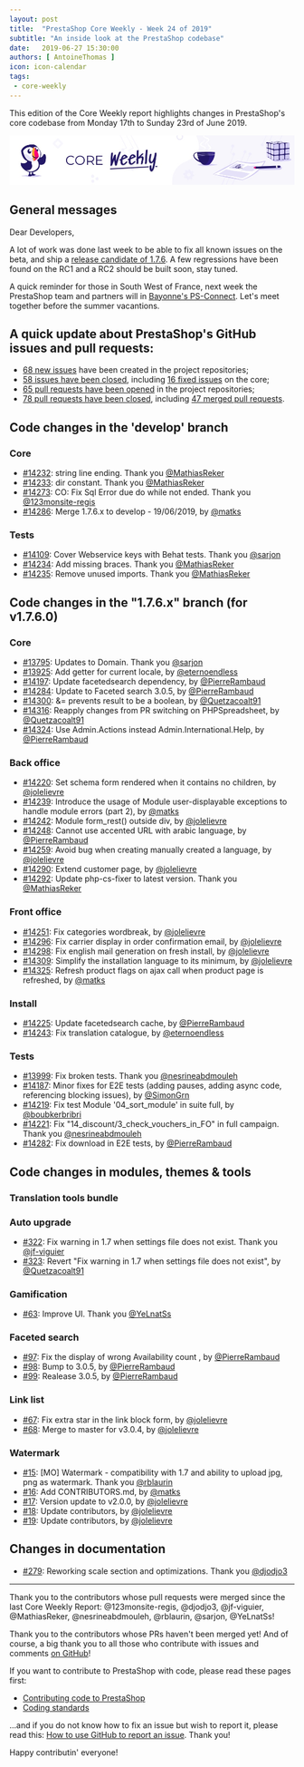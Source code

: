 ```yaml
---
layout: post
title:  "PrestaShop Core Weekly - Week 24 of 2019"
subtitle: "An inside look at the PrestaShop codebase"
date:   2019-06-27 15:30:00
authors: [ AntoineThomas ]
icon: icon-calendar
tags:
 - core-weekly
---
```


This edition of the Core Weekly report highlights changes in PrestaShop's core codebase from Monday 17th to Sunday 23rd of June 2019.

![Core Weekly banner](/assets/images/2018/12/banner-core-weekly.jpg)


## General messages

Dear Developers,

A lot of work was done last week to be able to fix all known issues on the beta, and ship a [release candidate of 1.7.6](http://build.prestashop.com/news/prestashop-1-7-6-0-rc-release/). A few regressions have been found on the RC1 and a RC2 should be built soon, stay tuned.

A quick reminder for those in South West of France, next week the PrestaShop team and partners will in [Bayonne's PS-Connect](https://www.prestashop.com/fr/evenements/prestashop-connect-bayonne?utm_source=build&utm_medium=banner&utm_campaign=PSConnectBayonne). Let's meet together before the summer vacantions.


## A quick update about PrestaShop's GitHub issues and pull requests:

- [68 new issues](https://github.com/search?q=org%3APrestaShop+is%3Apublic++-repo%3Aprestashop%2Fprestashop.github.io++is%3Aissue+created%3A2019-06-17..2019-06-23) have been created in the project repositories;
- [58 issues have been closed](https://github.com/search?q=org%3APrestaShop+is%3Apublic++-repo%3Aprestashop%2Fprestashop.github.io++is%3Aissue+closed%3A2019-06-17..2019-06-23), including [16 fixed issues](https://github.com/search?q=org%3APrestaShop+is%3Apublic++-repo%3Aprestashop%2Fprestashop.github.io++is%3Aissue+label%3Afixed+closed%3A2019-06-17..2019-06-23) on the core;
- [65 pull requests have been opened](https://github.com/search?q=org%3APrestaShop+is%3Apublic++-repo%3Aprestashop%2Fprestashop.github.io++is%3Apr+created%3A2019-06-17..2019-06-23) in the project repositories;
- [78 pull requests have been closed](https://github.com/search?q=org%3APrestaShop+is%3Apublic++-repo%3Aprestashop%2Fprestashop.github.io++is%3Apr+closed%3A2019-06-17..2019-06-23), including [47 merged pull requests](https://github.com/search?q=org%3APrestaShop+is%3Apublic++-repo%3Aprestashop%2Fprestashop.github.io++is%3Apr+merged%3A2019-06-17..2019-06-23).

## Code changes in the 'develop' branch

### Core

* [#14232](https://github.com/PrestaShop/PrestaShop/pull/14232): string line ending. Thank you [@MathiasReker](https://github.com/MathiasReker)
* [#14233](https://github.com/PrestaShop/PrestaShop/pull/14233): dir constant. Thank you [@MathiasReker](https://github.com/MathiasReker)
* [#14273](https://github.com/PrestaShop/PrestaShop/pull/14273): CO: Fix Sql Error due do while not ended. Thank you [@123monsite-regis](https://github.com/123monsite-regis)
* [#14286](https://github.com/PrestaShop/PrestaShop/pull/14286): Merge 1.7.6.x to develop - 19/06/2019, by [@matks](https://github.com/matks)


### Tests

* [#14109](https://github.com/PrestaShop/PrestaShop/pull/14109): Cover Webservice keys with Behat tests. Thank you [@sarjon](https://github.com/sarjon)
* [#14234](https://github.com/PrestaShop/PrestaShop/pull/14234): Add missing braces. Thank you [@MathiasReker](https://github.com/MathiasReker)
* [#14235](https://github.com/PrestaShop/PrestaShop/pull/14235): Remove unused imports. Thank you [@MathiasReker](https://github.com/MathiasReker)


## Code changes in the "1.7.6.x" branch (for v1.7.6.0)

### Core

* [#13795](https://github.com/PrestaShop/PrestaShop/pull/13795): Updates to Domain. Thank you [@sarjon](https://github.com/sarjon)
* [#13925](https://github.com/PrestaShop/PrestaShop/pull/13925): Add getter for current locale, by [@eternoendless](https://github.com/eternoendless)
* [#14197](https://github.com/PrestaShop/PrestaShop/pull/14197): Update facetedsearch dependency, by [@PierreRambaud](https://github.com/PierreRambaud)
* [#14284](https://github.com/PrestaShop/PrestaShop/pull/14284): Update to Faceted search 3.0.5, by [@PierreRambaud](https://github.com/PierreRambaud)
* [#14300](https://github.com/PrestaShop/PrestaShop/pull/14300): &= prevents result to be a boolean, by [@Quetzacoalt91](https://github.com/Quetzacoalt91)
* [#14316](https://github.com/PrestaShop/PrestaShop/pull/14316): Reapply changes from PR switching on PHPSpreadsheet, by [@Quetzacoalt91](https://github.com/Quetzacoalt91)
* [#14324](https://github.com/PrestaShop/PrestaShop/pull/14324): Use Admin.Actions instead Admin.International.Help, by [@PierreRambaud](https://github.com/PierreRambaud)


### Back office

* [#14220](https://github.com/PrestaShop/PrestaShop/pull/14220): Set schema form rendered when it contains no children, by [@jolelievre](https://github.com/jolelievre)
* [#14239](https://github.com/PrestaShop/PrestaShop/pull/14239): Introduce the usage of Module user-displayable exceptions to handle module errors (part 2), by [@matks](https://github.com/matks)
* [#14242](https://github.com/PrestaShop/PrestaShop/pull/14242): Module form_rest() outside div, by [@jolelievre](https://github.com/jolelievre)
* [#14248](https://github.com/PrestaShop/PrestaShop/pull/14248): Cannot use accented URL with arabic language, by [@PierreRambaud](https://github.com/PierreRambaud)
* [#14259](https://github.com/PrestaShop/PrestaShop/pull/14259): Avoid bug when creating manually created a language, by [@jolelievre](https://github.com/jolelievre)
* [#14290](https://github.com/PrestaShop/PrestaShop/pull/14290): Extend customer page, by [@jolelievre](https://github.com/jolelievre)
* [#14292](https://github.com/PrestaShop/PrestaShop/pull/14292): Update php-cs-fixer to latest version. Thank you [@MathiasReker](https://github.com/MathiasReker)


### Front office

* [#14251](https://github.com/PrestaShop/PrestaShop/pull/14251): Fix categories wordbreak, by [@jolelievre](https://github.com/jolelievre)
* [#14296](https://github.com/PrestaShop/PrestaShop/pull/14296): Fix carrier display in order confirmation email, by [@jolelievre](https://github.com/jolelievre)
* [#14298](https://github.com/PrestaShop/PrestaShop/pull/14298): Fix english mail generation on fresh install, by [@jolelievre](https://github.com/jolelievre)
* [#14309](https://github.com/PrestaShop/PrestaShop/pull/14309): Simplify the installation language to its minimum, by [@jolelievre](https://github.com/jolelievre)
* [#14325](https://github.com/PrestaShop/PrestaShop/pull/14325): Refresh product flags on ajax call when product page is refreshed, by [@matks](https://github.com/matks)


### Install

* [#14225](https://github.com/PrestaShop/PrestaShop/pull/14225): Update facetedsearch cache, by [@PierreRambaud](https://github.com/PierreRambaud)
* [#14243](https://github.com/PrestaShop/PrestaShop/pull/14243): Fix translation catalogue, by [@eternoendless](https://github.com/eternoendless)


### Tests

* [#13999](https://github.com/PrestaShop/PrestaShop/pull/13999): Fix broken tests. Thank you [@nesrineabdmouleh](https://github.com/nesrineabdmouleh)
* [#14187](https://github.com/PrestaShop/PrestaShop/pull/14187): Minor fixes for E2E tests (adding pauses, adding async code, referencing blocking issues), by [@SimonGrn](https://github.com/SimonGrn)
* [#14219](https://github.com/PrestaShop/PrestaShop/pull/14219): Fix test Module '04_sort_module' in suite full, by [@boubkerbribri](https://github.com/boubkerbribri)
* [#14221](https://github.com/PrestaShop/PrestaShop/pull/14221): Fix "14_discount/3_check_vouchers_in_FO" in full campaign. Thank you [@nesrineabdmouleh](https://github.com/nesrineabdmouleh)
* [#14282](https://github.com/PrestaShop/PrestaShop/pull/14282): Fix download in E2E tests, by [@PierreRambaud](https://github.com/PierreRambaud)


## Code changes in modules, themes & tools

### Translation tools bundle



### Auto upgrade

* [#322](https://github.com/PrestaShop/autoupgrade/pull/322): Fix warning in 1.7 when settings file does not exist. Thank you [@jf-viguier](https://github.com/jf-viguier)
* [#323](https://github.com/PrestaShop/autoupgrade/pull/323): Revert "Fix warning in 1.7 when settings file does not exist", by [@Quetzacoalt91](https://github.com/Quetzacoalt91)


### Gamification

* [#63](https://github.com/PrestaShop/gamification/pull/63): Improve UI. Thank you [@YeLnatSs](https://github.com/YeLnatSs)


### Faceted search

* [#97](https://github.com/PrestaShop/ps_facetedsearch/pull/97): Fix the display of wrong Availability count , by [@PierreRambaud](https://github.com/PierreRambaud)
* [#98](https://github.com/PrestaShop/ps_facetedsearch/pull/98): Bump to 3.0.5, by [@PierreRambaud](https://github.com/PierreRambaud)
* [#99](https://github.com/PrestaShop/ps_facetedsearch/pull/99): Realease 3.0.5, by [@PierreRambaud](https://github.com/PierreRambaud)


### Link list

* [#67](https://github.com/PrestaShop/ps_linklist/pull/67): Fix extra star in the link block form, by [@jolelievre](https://github.com/jolelievre)
* [#68](https://github.com/PrestaShop/ps_linklist/pull/68): Merge to master for v3.0.4, by [@jolelievre](https://github.com/jolelievre)


### Watermark

* [#15](https://github.com/PrestaShop/watermark/pull/15): [MO] Watermark - compatibility with 1.7 and ability to upload jpg, png as watermark. Thank you [@rblaurin](https://github.com/rblaurin)
* [#16](https://github.com/PrestaShop/watermark/pull/16): Add CONTRIBUTORS.md, by [@matks](https://github.com/matks)
* [#17](https://github.com/PrestaShop/watermark/pull/17): Version update to v2.0.0, by [@jolelievre](https://github.com/jolelievre)
* [#18](https://github.com/PrestaShop/watermark/pull/18): Update contributors, by [@jolelievre](https://github.com/jolelievre)
* [#19](https://github.com/PrestaShop/watermark/pull/19): Update contributors, by [@jolelievre](https://github.com/jolelievre)


## Changes in documentation

* [#279](https://github.com/PrestaShop/docs/pull/279): Reworking scale section and optimizations. Thank you [@djodjo3](https://github.com/djodjo3)


<hr />

Thank you to the contributors whose pull requests were merged since the last Core Weekly Report: @123monsite-regis, @djodjo3, @jf-viguier, @MathiasReker, @nesrineabdmouleh, @rblaurin, @sarjon, @YeLnatSs!

Thank you to the contributors whose PRs haven't been merged yet! And of course, a big thank you to all those who contribute with issues and comments [on GitHub](https://github.com/PrestaShop/PrestaShop)!

If you want to contribute to PrestaShop with code, please read these pages first:

 * [Contributing code to PrestaShop](https://devdocs.prestashop.com/1.7/contribute/contribution-guidelines/)
 * [Coding standards](https://devdocs.prestashop.com/1.7/development/coding-standards/)

...and if you do not know how to fix an issue but wish to report it, please read this: [How to use GitHub to report an issue](https://devdocs.prestashop.com/1.7/contribute/contribute-reporting-issues/). Thank you!

Happy contributin' everyone!
